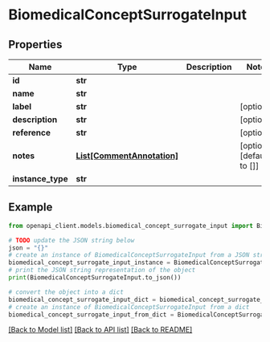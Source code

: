 # BiomedicalConceptSurrogateInput


## Properties

Name | Type | Description | Notes
------------ | ------------- | ------------- | -------------
**id** | **str** |  | 
**name** | **str** |  | 
**label** | **str** |  | [optional] 
**description** | **str** |  | [optional] 
**reference** | **str** |  | [optional] 
**notes** | [**List[CommentAnnotation]**](CommentAnnotation.md) |  | [optional] [default to []]
**instance_type** | **str** |  | 

## Example

```python
from openapi_client.models.biomedical_concept_surrogate_input import BiomedicalConceptSurrogateInput

# TODO update the JSON string below
json = "{}"
# create an instance of BiomedicalConceptSurrogateInput from a JSON string
biomedical_concept_surrogate_input_instance = BiomedicalConceptSurrogateInput.from_json(json)
# print the JSON string representation of the object
print(BiomedicalConceptSurrogateInput.to_json())

# convert the object into a dict
biomedical_concept_surrogate_input_dict = biomedical_concept_surrogate_input_instance.to_dict()
# create an instance of BiomedicalConceptSurrogateInput from a dict
biomedical_concept_surrogate_input_from_dict = BiomedicalConceptSurrogateInput.from_dict(biomedical_concept_surrogate_input_dict)
```
[[Back to Model list]](../README.md#documentation-for-models) [[Back to API list]](../README.md#documentation-for-api-endpoints) [[Back to README]](../README.md)


